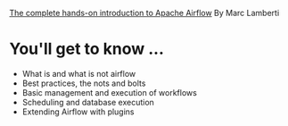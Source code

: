 [The complete hands-on introduction to Apache Airflow](https://www.udemy.com/course/the-complete-hands-on-course-to-master-apache-airflow/?utm_source=adwords&utm_medium=udemyads&utm_campaign=Search_DSA_GammaCatchall_NonP_la.EN_cc.ROW-English&campaigntype=Search&portfolio=ROW-English&language=EN&product=Course&test=&audience=DSA&topic=&priority=Gamma&utm_content=deal4584&utm_term=_._ag_169801645584_._ad_700876640602_._kw__._de_c_._dm__._pl__._ti_dsa-1456167871416_._li_1031291_._pd__._&matchtype=&gad_source=1&gclid=CjwKCAjw_ZC2BhAQEiwAXSgCloHdEqe3LhDWb_LuDZBasdAC64IXK7fLb7XMjRhRIn_x8jale6WdkRoCMi4QAvD_BwE&couponCode=SKILLS4SALEA)
By Marc Lamberti

# You'll get to know ...
+ What is and what is not airflow
+ Best practices, the nots and bolts
+ Basic management and execution of workflows
+ Scheduling and database execution
+ Extending Airflow with plugins


